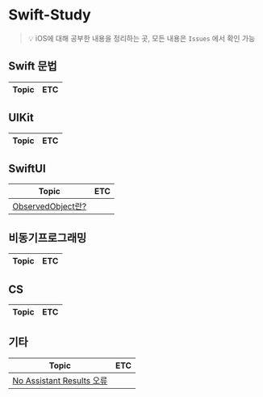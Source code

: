 # Swift-Study

>💡 iOS에 대해 공부한 내용을 정리하는 곳, 모든 내용은 `Issues` 에서 확인 가능

## Swift 문법
|Topic|ETC|
|------|---|

## UIKit
|Topic|ETC|
|------|---|

## SwiftUI
|Topic|ETC|
|------|---|
|[ObservedObject란?](https://github.com/JJinuk/iOS-Study/issues/2)||


## 비동기프로그래밍
|Topic|ETC|
|------|---|

## CS
|Topic|ETC|
|------|---|

## 기타
|Topic|ETC|
|------|---|
|[No Assistant Results 오류](https://github.com/JJinuk/iOS-Study/issues/1)||
